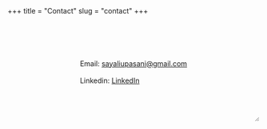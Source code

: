 +++
title = "Contact"
slug = "contact"
+++
<style>
body {
  padding: 20px;
}

main {
  height: 200px;
  width: 100%;
  margin: 0 auto;
  padding: 0px;
  display: flex;
  justify-content: center;
  align-items: center;
  resize: both;
  overflow: auto;
}

.parent {
  display: flex;
  justify-content: center;
  align-items: center;
}
</style>

<main>
 	<div>
     Email: <a href = "mailto: sayaliupasani@gmail.com">sayaliupasani@gmail.com</a>
     <br>
     <br>
     Linkedin: <a href = "https://linkedin.com/in/sayaliupasani/">LinkedIn</a>
  </div>
</main>